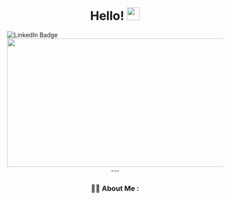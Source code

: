 
  <div id="header" align="center">
  <h1>
  Hello!
  <img src="https://media.giphy.com/media/hvRJCLFzcasrR4ia7z/giphy.gif" width="30px"/>
</h1>
 <div id="header" align="left">
<img src="https://img.shields.io/badge/LinkedIn-blue?style=for-the-badge&logo=linkedin&logoColor=white" alt="LinkedIn Badge"/>
  </div> 
  <div align="center">
  <img src="https://media2.giphy.com/media/24652QfeZzNIPzoH36/giphy.gif" width="800" height="300"/>
</div>
---

### :woman_technologist: About Me :
